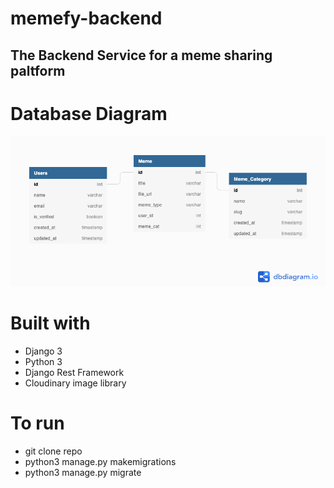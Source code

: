 # memefy-backend


## The Backend  Service for a meme sharing paltform


# Database Diagram
 <img src="db.png">

# Built with 
-  Django 3
-  Python 3
-  Django Rest Framework
-  Cloudinary image library

# To run
- git clone repo
- python3  manage.py makemigrations
- python3  manage.py migrate
